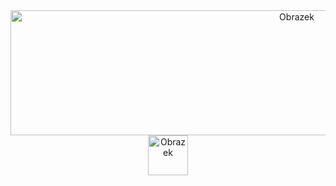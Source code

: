 

<body>
<div style="text-align: center;">
    <img src="https://i.imgur.com/y1ddS4Y.gif" alt="Obrazek" width="900" height="200">
    <img src="https://i.imgur.com/p9vrMmK.png" alt="Obrazek" width="64" height="64">
    

    
</div>
